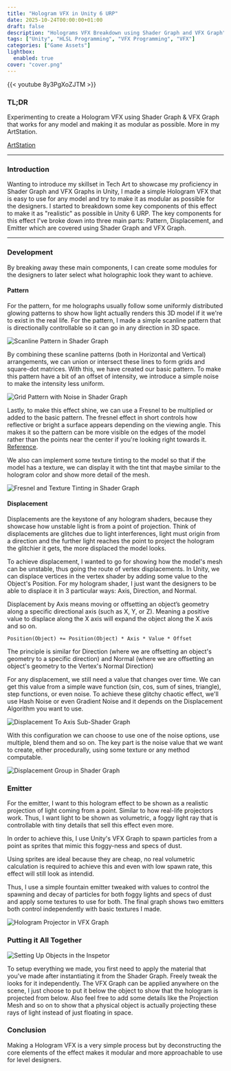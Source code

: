 ```yaml
---
title: "Hologram VFX in Unity 6 URP"
date: 2025-10-24T00:00:00+01:00
draft: false
description: "Holograms VFX Breakdown using Shader Graph and VFX Graph"
tags: ["Unity", "HLSL Programming", "VFX Programming", "VFX"]
categories: ["Game Assets"]
lightbox:
  enabled: true
cover: "cover.png"
---
```


{{< youtube 8y3PgXoZJTM  >}}

### TL;DR

Experimenting to create a Hologram VFX using Shader Graph & VFX Graph that works for any model and making it as modular as possible. More in my ArtStation.

[ArtStation](https://www.artstation.com/artwork/XJL4ml)

---

### Introduction

Wanting to introduce my skillset in Tech Art to showcase my proficiency in Shader Graph and VFX Graphs in Unity, I made a simple Hologram VFX that is easy to use for any model and try to make it as modular as possible for the designers. I started to breakdown some key components of this effect to make it as "realistic" as possible in Unity 6 URP. The key components for this effect I've broke down into three main parts: Pattern, Displacement, and Emitter which are covered using Shader Graph and VFX Graph.

---

### Development

By breaking away these main components, I can create some modules for the designers to later select what holographic look they want to achieve.

#### Pattern

For the pattern, for me holographs usually follow some uniformly distributed glowing patterns to show how light actually renders this 3D model if it we're to exist in the real life. For the pattern, I made a simple scanline pattern that is directionally controllable so it can go in any direction in 3D space.

![](scanline.png "Scanline Pattern in Shader Graph")

By combining these scanline patterns (both in Horizontal and Vertical) arrangements, we can union or intersect these lines to form grids and square-dot matrices. With this, we have created our basic pattern. To make this pattern have a bit of an offset of intensity, we introduce a simple noise to make the intensity less uniform.

![](grid.png "Grid Pattern with Noise in Shader Graph")

Lastly, to make this effect shine, we can use a Fresnel to be multiplied or added to the basic pattern. The fresnel effect in short controls how reflective or bright a surface appears depending on the viewing angle. This makes it so the pattern can be more visible on the edges of the model rather than the points near the center if you're looking right towards it. [Reference](https://www.dorian-iten.com/fresnel/).

We also can implement some texture tinting to the model so that if the model has a texture, we can display it with the tint that maybe similar to the hologram color and show more detail of the mesh.

![](fresnel.png "Fresnel and Texture Tinting in Shader Graph")

#### Displacement

Displacements are the keystone of any hologram shaders, because they showcase how unstable light is from a point of projection. Think of displacements are glitches due to light interferences, light must origin from a direction and the further light reaches the point to project the hologram the glitchier it gets, the more displaced the model looks.

To achieve displacement, I wanted to go for showing how the model's mesh can be unstable, thus going the route of vertex displacements. In Unity, we can displace vertices in the vertex shader by adding some value to the Object's Position. For my hologram shader, I just want the designers to be able to displace it in 3 particular ways: Axis, Direction, and Normal.

Displacement by Axis means moving or offsetting an object’s geometry along a specific directional axis (such as X, Y, or Z). Meaning a positive value to displace along the X axis will expand the object along the X axis and so on.

```hlsl
Position(Object) += Position(Object) * Axis * Value * Offset
```

The principle is similar for Direction (where we are offsetting an object's geometry to a specific direction) and Normal (where we are offsetting an object's geometry to the Vertex's Normal Direction)

For any displacement, we still need a value that changes over time. We can get this value from a simple wave function (sin, cos, sum of sines, triangle), step functions, or even noise. To achieve these glitchy chaotic effect, we'll use Hash Noise or even Gradient Noise and it depends on the Displacement Algorithm you want to use.

![](daxis.png "Displacement To Axis Sub-Shader Graph")

With this configuration we can choose to use one of the noise options, use multiple, blend them and so on. The key part is the noise value that we want to create, either procedurally, using some texture or any method computable.

![](displacement.png "Displacement Group in Shader Graph")

### Emitter

For the emitter, I want to this hologram effect to be shown as a realistic projection of light coming from a point. Similar to how real-life projectors work. Thus, I want light to be shown as volumetric, a foggy light ray that is controllable with tiny details that sell this effect even more.

In order to achieve this, I use Unity's VFX Graph to spawn particles from a point as sprites that mimic this foggy-ness and specs of dust.

Using sprites are ideal because they are cheap, no real volumetric calculation is required to achieve this and even with low spawn rate, this effect will still look as intendid.

Thus, I use a simple fountain emitter tweaked with values to control the spawning and decay of particles for both foggy lights and specs of dust and apply some textures to use for both. The final graph shows two emitters both control independently with basic textures I made.


![](projector.png "Hologram Projector in VFX Graph")


### Putting it All Together

![](setup.png "Setting Up Objects in the Inspetor")

To setup everything we made, you first need to apply the material that you've made after instantiating it from the Shader Graph. Freely tweak the looks for it independently. The VFX Graph can be applied anywhere on the scene, I just choose to put it below the object to show that the hologram is projected from below. Also feel free to add some details like the Projection Mesh and so on to show that a physical object is actually projecting these rays of light instead of just floating in space.

### Conclusion

Making a Hologram VFX is a very simple process but by deconstructing the core elements of the effect makes it modular and more approachable to use for level designers.
